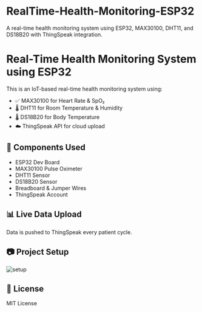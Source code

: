 # RealTime-Health-Monitoring-ESP32
A real-time health monitoring system using ESP32, MAX30100, DHT11, and DS18B20 with ThingSpeak integration.
# Real-Time Health Monitoring System using ESP32

This is an IoT-based real-time health monitoring system using:
- ✅ MAX30100 for Heart Rate & SpO₂
- 🌡 DHT11 for Room Temperature & Humidity
- 🌡 DS18B20 for Body Temperature
- ☁️ ThingSpeak API for cloud upload

## 🔧 Components Used
- ESP32 Dev Board
- MAX30100 Pulse Oximeter
- DHT11 Sensor
- DS18B20 Sensor
- Breadboard & Jumper Wires
- ThingSpeak Account

## 📊 Live Data Upload
Data is pushed to ThingSpeak every patient cycle.

## 📷 Project Setup
![setup](images/setup.jpg)

## 📜 License
MIT License
